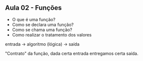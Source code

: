 ## Aula 02 - Funções

- O que é uma função?
- Como se declara uma função?
- Como se chama uma função?
- Como realizar o tratamento dos valores

entrada -> algoritmo (lógica) -> saída

"Contrato" da função, dada certa entrada entregamos certa saída.